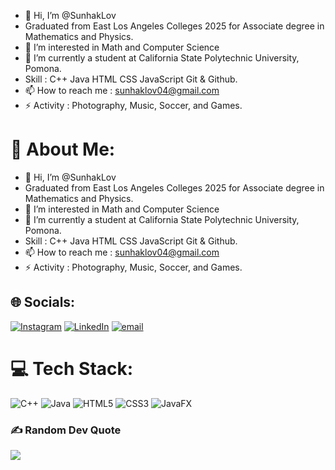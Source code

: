 - 👋 Hi, I’m @SunhakLov
- Graduated from East Los Angeles Colleges 2025 for Associate degree in Mathematics and Physics.
- 👀 I’m interested in Math and Computer Science 
- 🌱 I’m currently a student at California State Polytechnic University, Pomona.
- Skill : C++ Java HTML CSS JavaScript Git & Github.
- 📫 How to reach me : sunhaklov04@gmail.com
- ⚡ Activity : Photography, Music, Soccer, and Games.

<!---
SunhakLov/SunhakLov is a ✨ special ✨ repository because its `README.md` (this file) appears on your GitHub profile.
You can click the Preview link to take a look at your changes.
--->
# 💫 About Me:
- 👋 Hi, I’m @SunhakLov
- Graduated from East Los Angeles Colleges 2025 for Associate degree in Mathematics and Physics.
- 👀 I’m interested in Math and Computer Science 
- 🌱 I’m currently a student at California State Polytechnic University, Pomona.
- Skill : C++ Java HTML CSS JavaScript Git & Github.
- 📫 How to reach me : sunhaklov04@gmail.com
- ⚡ Activity : Photography, Music, Soccer, and Games.


## 🌐 Socials:
[![Instagram](https://img.shields.io/badge/Instagram-%23E4405F.svg?logo=Instagram&logoColor=white)](https://instagram.com/https://www.instagram.com/sunhak04/) [![LinkedIn](https://img.shields.io/badge/LinkedIn-%230077B5.svg?logo=linkedin&logoColor=white)](https://linkedin.com/in/https://www.linkedin.com/in/sunhak-lov-957517357/) [![email](https://img.shields.io/badge/Email-D14836?logo=gmail&logoColor=white)](mailto:sunhaklov04@gmail.com) 

# 💻 Tech Stack:
![C++](https://img.shields.io/badge/c++-%2300599C.svg?style=plastic&logo=c%2B%2B&logoColor=white) ![Java](https://img.shields.io/badge/java-%23ED8B00.svg?style=plastic&logo=openjdk&logoColor=white) ![HTML5](https://img.shields.io/badge/html5-%23E34F26.svg?style=plastic&logo=html5&logoColor=white) ![CSS3](https://img.shields.io/badge/css3-%231572B6.svg?style=plastic&logo=css3&logoColor=white) ![JavaFX](https://img.shields.io/badge/javafx-%23FF0000.svg?style=plastic&logo=javafx&logoColor=white)


### ✍️ Random Dev Quote
![](https://quotes-github-readme.vercel.app/api?type=horizontal&theme=tokyonight)


<!-- Proudly created with GPRM ( https://gprm.itsvg.in ) -->
